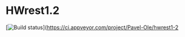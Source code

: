 # HWrest1.2
[![Build status](https://ci.appveyor.com/api/projects/status/aemdvjmps6enhy3r?svg=true)](https://ci.appveyor.com/project/Pavel-Ole/hwrest1-2
